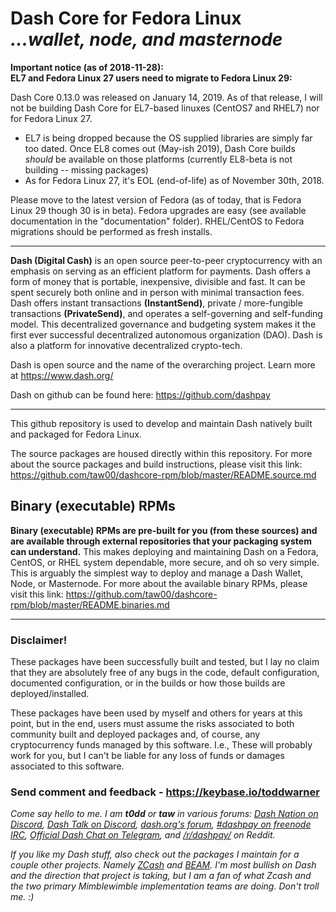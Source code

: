 # Dash Core for Fedora Linux<br />_...wallet, node, and masternode_

**Important notice (as of 2018-11-28):<br />EL7 and Fedora Linux 27 users need
to migrate to Fedora Linux 29:**

Dash Core 0.13.0 was released on January 14, 2019. As of that release, I will
not be building Dash Core for EL7-based linuxes (CentOS7 and RHEL7) nor
for Fedora Linux 27.

* EL7 is being dropped because the OS supplied libraries are simply far too
  dated. Once EL8 comes out (May-ish 2019), Dash Core builds _should_ be
  available on those platforms (currently EL8-beta is not building -- missing
  packages)
* As for Fedora Linux 27, it's EOL (end-of-life) as of November 30th, 2018.

Please move to the latest version of Fedora (as of today, that is Fedora Linux
29 though 30 is in beta). Fedora upgrades are easy (see available documentation
in the "documentation" folder). RHEL/CentOS to Fedora migrations should be
performed as fresh installs.

---

**Dash (Digital Cash)** is an open source peer-to-peer cryptocurrency with an
emphasis on serving as an efficient platform for payments. Dash offers a form of
money that is portable, inexpensive, divisible and fast. It can be spent
securely both online and in person with minimal transaction fees. Dash offers
instant transactions **(InstantSend)**, private / more-fungible transactions
**(PrivateSend)**, and operates a self-governing and self-funding model. This
decentralized governance and budgeting system makes it the first ever successful
decentralized autonomous organization (DAO). Dash is also a platform for
innovative decentralized crypto-tech.

Dash is open source and the name of the overarching project. Learn more
at https://www.dash.org/

Dash on github can be found here: https://github.com/dashpay

---

This github repository is used to develop and maintain Dash natively built
and packaged for Fedora Linux.

The source packages are housed directly within this repository. For more about
the source packages and build instructions, please visit this link:
<https://github.com/taw00/dashcore-rpm/blob/master/README.source.md>

## Binary (executable) RPMs

**Binary (executable) RPMs are pre-built for you (from these sources) and are
available through external repositories that your packaging system can
understand.** This makes deploying and maintaining Dash on a Fedora, CentOS, or
RHEL system dependable, more secure, and oh so very simple. This is arguably
the simplest way to deploy and manage a Dash Wallet, Node, or Masternode. For
more about the available binary RPMs, please visit this link:
<https://github.com/taw00/dashcore-rpm/blob/master/README.binaries.md>

---

### Disclaimer!

These packages have been successfully built and tested, but I lay no claim that
they are absolutely free of any bugs in the code, default configuration,
documented configuration, or in the builds or how those builds are
deployed/installed.

These packages have been used by myself and others for years at this point, but
in the end, users must assume the risks associated to both community built and
deployed packages and, of course, any cryptocurrency funds managed by this
software. I.e., These will probably work for you, but I can't be liable for any
loss of funds or damages associated to this software.

### Send comment and feedback - <https://keybase.io/toddwarner>

_Come say hello to me. I am **t0dd** or **taw** in various forums: [Dash Nation
on Discord](https://dashchat.org/), [Dash Talk on
Discord](http://staydashy.com/), [dash.org's
forum](https://www.dash.org/forum/), [#dashpay on freenode
IRC](http://freenode.net/), [Official Dash Chat on
Telegram](https://web.telegram.org/#/im?p=@dash_chat), and
[/r/dashpay/](https://www.reddit.com/r/dashpay) on Reddit._

_If you like my Dash stuff, also check out the packages I maintain for a couple
other projects. Namely [ZCash](https://github.com/taw00/zcash-rpm) and
[BEAM](https://github.com/taw00/beam-rpm). I'm most bullish on Dash and the
direction that project is taking, but I am a fan of what Zcash and the two
primary Mimblewimble implementation teams are doing. Don't troll me. :)_
